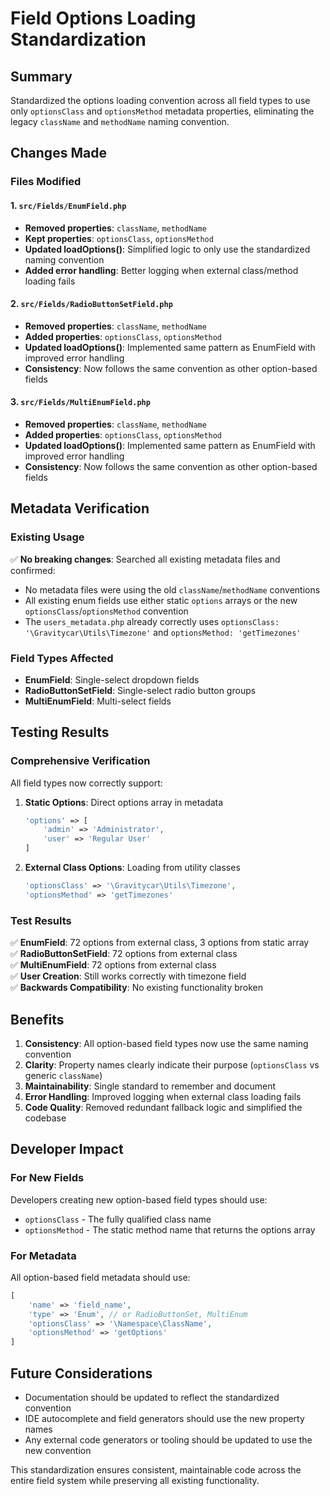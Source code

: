 # Field Options Loading Standardization

## Summary
Standardized the options loading convention across all field types to use only `optionsClass` and `optionsMethod` metadata properties, eliminating the legacy `className` and `methodName` naming convention.

## Changes Made

### Files Modified

#### 1. `src/Fields/EnumField.php`
- **Removed properties**: `className`, `methodName` 
- **Kept properties**: `optionsClass`, `optionsMethod`
- **Updated loadOptions()**: Simplified logic to only use the standardized naming convention
- **Added error handling**: Better logging when external class/method loading fails

#### 2. `src/Fields/RadioButtonSetField.php`
- **Removed properties**: `className`, `methodName`
- **Added properties**: `optionsClass`, `optionsMethod`
- **Updated loadOptions()**: Implemented same pattern as EnumField with improved error handling
- **Consistency**: Now follows the same convention as other option-based fields

#### 3. `src/Fields/MultiEnumField.php`
- **Removed properties**: `className`, `methodName`
- **Added properties**: `optionsClass`, `optionsMethod` 
- **Updated loadOptions()**: Implemented same pattern as EnumField with improved error handling
- **Consistency**: Now follows the same convention as other option-based fields

## Metadata Verification

### Existing Usage
✅ **No breaking changes**: Searched all existing metadata files and confirmed:
- No metadata files were using the old `className`/`methodName` conventions
- All existing enum fields use either static `options` arrays or the new `optionsClass`/`optionsMethod` convention
- The `users_metadata.php` already correctly uses `optionsClass: '\Gravitycar\Utils\Timezone'` and `optionsMethod: 'getTimezones'`

### Field Types Affected
- **EnumField**: Single-select dropdown fields
- **RadioButtonSetField**: Single-select radio button groups  
- **MultiEnumField**: Multi-select fields

## Testing Results

### Comprehensive Verification
All field types now correctly support:

1. **Static Options**: Direct options array in metadata
   ```php
   'options' => [
       'admin' => 'Administrator',
       'user' => 'Regular User'
   ]
   ```

2. **External Class Options**: Loading from utility classes
   ```php
   'optionsClass' => '\Gravitycar\Utils\Timezone',
   'optionsMethod' => 'getTimezones'
   ```

### Test Results
✅ **EnumField**: 72 options from external class, 3 options from static array  
✅ **RadioButtonSetField**: 72 options from external class  
✅ **MultiEnumField**: 72 options from external class  
✅ **User Creation**: Still works correctly with timezone field  
✅ **Backwards Compatibility**: No existing functionality broken  

## Benefits

1. **Consistency**: All option-based field types now use the same naming convention
2. **Clarity**: Property names clearly indicate their purpose (`optionsClass` vs generic `className`)
3. **Maintainability**: Single standard to remember and document
4. **Error Handling**: Improved logging when external class loading fails
5. **Code Quality**: Removed redundant fallback logic and simplified the codebase

## Developer Impact

### For New Fields
Developers creating new option-based field types should use:
- `optionsClass` - The fully qualified class name
- `optionsMethod` - The static method name that returns the options array

### For Metadata
All option-based field metadata should use:
```php
[
    'name' => 'field_name',
    'type' => 'Enum', // or RadioButtonSet, MultiEnum
    'optionsClass' => '\Namespace\ClassName',
    'optionsMethod' => 'getOptions'
]
```

## Future Considerations
- Documentation should be updated to reflect the standardized convention
- IDE autocomplete and field generators should use the new property names
- Any external code generators or tooling should be updated to use the new convention

This standardization ensures consistent, maintainable code across the entire field system while preserving all existing functionality.
